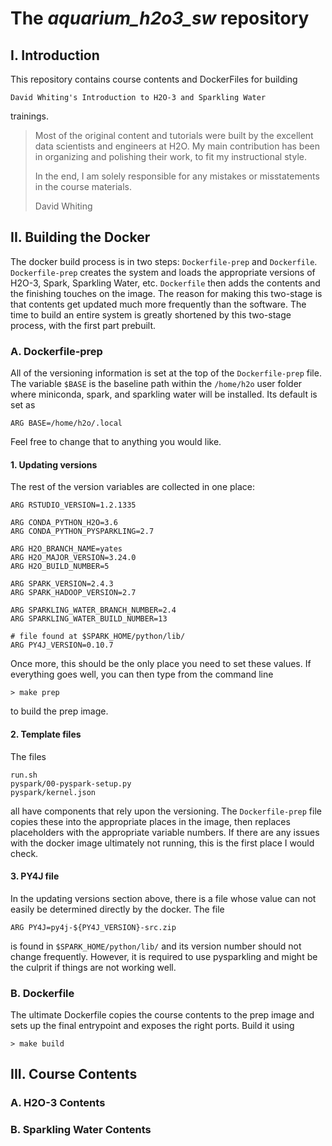 # The *aquarium\_h2o3\_sw* repository

## I. Introduction
This repository contains course contents and DockerFiles for building 

```
David Whiting's Introduction to H2O-3 and Sparkling Water
``` 

trainings. 

>Most of the original content and tutorials were built by the excellent data scientists and engineers at H2O. My main contribution has been in organizing and polishing their work, to fit my instructional style.
>
>In the end, I am solely responsible for any mistakes or misstatements in the course materials.
>
>  David Whiting 

## II. Building the Docker

The docker build process is in two steps: `Dockerfile-prep` and `Dockerfile`. `Dockerfile-prep` creates the system and loads the appropriate versions of H2O-3, Spark, Sparkling Water, etc. `Dockerfile` then adds the contents and the finishing touches on the image. The reason for making this two-stage is that contents get updated much more frequently than the software. The time to build an entire system is greatly shortened by this two-stage process, with the first part prebuilt.

### A. Dockerfile-prep

All of the versioning information is set at the top of the `Dockerfile-prep` file. The variable `$BASE` is the baseline path within the `/home/h2o` user folder where miniconda, spark, and sparkling water will be installed. Its default is set as

```
ARG BASE=/home/h2o/.local
```
Feel free to change that to anything you would like.

#### 1. Updating versions

The rest of the version variables are collected in one place:

```
ARG RSTUDIO_VERSION=1.2.1335

ARG CONDA_PYTHON_H2O=3.6
ARG CONDA_PYTHON_PYSPARKLING=2.7

ARG H2O_BRANCH_NAME=yates
ARG H2O_MAJOR_VERSION=3.24.0
ARG H2O_BUILD_NUMBER=5

ARG SPARK_VERSION=2.4.3
ARG SPARK_HADOOP_VERSION=2.7

ARG SPARKLING_WATER_BRANCH_NUMBER=2.4
ARG SPARKLING_WATER_BUILD_NUMBER=13

# file found at $SPARK_HOME/python/lib/
ARG PY4J_VERSION=0.10.7
```
Once more, this should be the only place you need to set these values. If everything goes well, you can then type from the command line

```
> make prep
```

to build the prep image.

#### 2. Template files

The files

```
run.sh
pyspark/00-pyspark-setup.py
pyspark/kernel.json
```

all have components that rely upon the versioning. The `Dockerfile-prep` file copies these into the appropriate places in the image, then replaces placeholders with the appropriate variable numbers. If there are any issues with the docker image ultimately not running, this is the first place I would check.

#### 3. PY4J file

In the updating versions section above, there is a file whose value can not easily be determined directly by the docker. The file 

```
ARG PY4J=py4j-${PY4J_VERSION}-src.zip
```
is found in `$SPARK_HOME/python/lib/` and its version number should not change frequently. However, it is required to use pysparkling and might be the culprit if things are not working well.

### B. Dockerfile

The ultimate Dockerfile copies the course contents to the prep image and sets up the final entrypoint and exposes the right ports. Build it using

```
> make build
```

## III. Course Contents

### A. H2O-3 Contents

### B. Sparkling Water Contents

